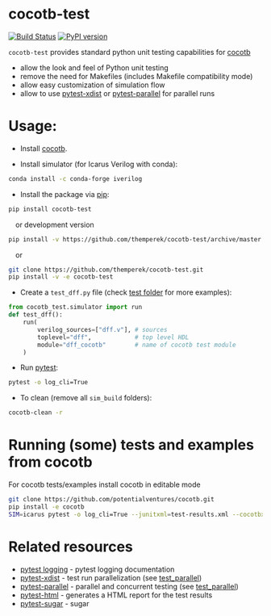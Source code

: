 # cocotb-test
[![Build Status](https://dev.azure.com/themperek/themperek/_apis/build/status/themperek.cocotb-test?branchName=master)](https://dev.azure.com/themperek/themperek/_build/latest?definitionId=2&branchName=master)
[![PyPI version](https://badge.fury.io/py/cocotb-test.svg)](https://badge.fury.io/py/cocotb-test)

``cocotb-test`` provides standard python unit testing capabilities for [cocotb](https://github.com/cocotb/cocotb)
- allow the look and feel of Python unit testing
- remove the need for Makefiles (includes Makefile compatibility mode)
- allow easy customization of simulation flow
- allow to use [pytest-xdist](https://pypi.org/project/pytest-xdist/) or [pytest-parallel](https://github.com/browsertron/pytest-parallel) for parallel runs

# Usage:

- Install [cocotb](https://docs.cocotb.org/).

- Install simulator (for Icarus Verilog with conda):
```bash
conda install -c conda-forge iverilog
```
- Install the package via [pip](https://pip.pypa.io/en/stable/user_guide/):
```bash
pip install cocotb-test
```
&emsp;or development version
```bash
pip install -v https://github.com/themperek/cocotb-test/archive/master.zip
```
&emsp;or
```bash
git clone https://github.com/themperek/cocotb-test.git
pip install -v -e cocotb-test
```

- Create a `test_dff.py` file (check [test folder](https://github.com/themperek/cocotb-test/tree/master/tests) for more examples):
```python
from cocotb_test.simulator import run
def test_dff():
    run(
        verilog_sources=["dff.v"], # sources
        toplevel="dff",            # top level HDL
        module="dff_cocotb"        # name of cocotb test module
    )
```

- Run [pytest](https://docs.pytest.org/en/latest/contents.html): 
```bash
pytest -o log_cli=True
```

- To clean (remove all `sim_build` folders): 
```bash
cocotb-clean -r
```


# Running (some) tests and examples from cocotb
For cocotb tests/examples install cocotb in editable mode  
```bash
git clone https://github.com/potentialventures/cocotb.git
pip install -e cocotb
SIM=icarus pytest -o log_cli=True --junitxml=test-results.xml --cocotbxml=test-cocotb.xml tests
```

# Related resources
- [pytest logging](https://docs.pytest.org/en/stable/logging.html) - pytest logging documentation 
- [pytest-xdist](https://pypi.org/project/pytest-xdist/) - test run parallelization (see [test_parallel](https://github.com/themperek/cocotb-test/blob/master/tests/test_parallel.py))
- [pytest-parallel](https://github.com/browsertron/pytest-parallel) - parallel and concurrent testing  (see [test_parallel](https://github.com/themperek/cocotb-test/blob/master/tests/test_parallel.py))
- [pytest-html](https://github.com/pytest-dev/pytest-html) - generates a HTML report for the test results
- [pytest-sugar](https://github.com/Teemu/pytest-sugar/) - sugar
